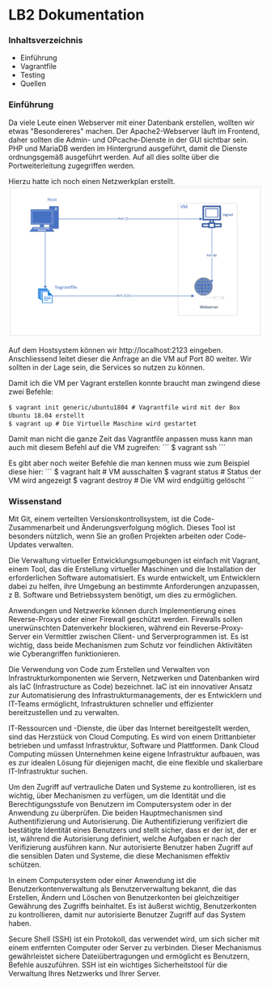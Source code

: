 LB2 Dokumentation
==========================================================

### Inhaltsverzeichnis
- Einführung
- Vagrantfile
- Testing
- Quellen

### Einführung

Da viele Leute einen Webserver mit einer Datenbank erstellen, wollten wir etwas "Besondereres" machen. Der Apache2-Webserver läuft im Frontend, daher sollten die Admin- und OPcache-Dienste in der GUI sichtbar sein. PHP und MariaDB werden im Hintergrund ausgeführt, damit die Dienste ordnungsgemäß ausgeführt werden. Auf all dies sollte über die Portweiterleitung zugegriffen werden.

Hierzu hatte ich noch einen Netzwerkplan erstellt.
![Virtualbox installed](../Bilder/Netzwerkplan.png)

Auf dem Hostsystem können wir http://localhost:2123 eingeben. Anschliessend leitet dieser die Anfrage an die VM auf Port 80 weiter. Wir sollten in der Lage sein, die Services so nutzen zu können.

Damit ich die VM per Vagrant erstellen konnte braucht man zwingend diese zwei Befehle:
```
$ vagrant init generic/ubuntu1804 # Vagrantfile wird mit der Box Ubuntu 18.04 erstellt
$ vagrant up # Die Virtuelle Maschine wird gestartet
```

Damit man nicht die ganze Zeit das Vagrantfile anpassen muss kann man auch mit diesem Befehl auf die VM zugreifen:
´´´
$ vagrant ssh 
´´´

Es gibt aber noch weiter Befehle die man kennen muss wie zum Beispiel diese hier:
´´´
$ vagrant halt # VM ausschalten
$ vagrant status # Status der VM wird angezeigt
$ vagrant destroy # Die VM wird endgültig gelöscht
´´´






### Wissenstand

Mit Git, einem verteilten Versionskontrollsystem, ist die Code-Zusammenarbeit und Änderungsverfolgung möglich. Dieses Tool ist besonders nützlich, wenn Sie an großen Projekten arbeiten oder Code-Updates verwalten. 

Die Verwaltung virtueller Entwicklungsumgebungen ist einfach mit Vagrant, einem Tool, das die Erstellung virtueller Maschinen und die Installation der erforderlichen Software automatisiert. Es wurde entwickelt, um Entwicklern dabei zu helfen, ihre Umgebung an bestimmte Anforderungen anzupassen, z B. Software und Betriebssystem benötigt, um dies zu ermöglichen. 

Anwendungen und Netzwerke können durch Implementierung eines Reverse-Proxys oder einer Firewall geschützt werden. Firewalls sollen unerwünschten Datenverkehr blockieren, während ein Reverse-Proxy-Server ein Vermittler zwischen Client- und Serverprogrammen ist. Es ist wichtig, dass beide Mechanismen zum Schutz vor feindlichen Aktivitäten wie Cyberangriffen funktionieren. 

Die Verwendung von Code zum Erstellen und Verwalten von Infrastrukturkomponenten wie Servern, Netzwerken und Datenbanken wird als IaC (Infrastructure as Code) bezeichnet. IaC ist ein innovativer Ansatz zur Automatisierung des Infrastrukturmanagements, der es Entwicklern und IT-Teams ermöglicht, Infrastrukturen schneller und effizienter bereitzustellen und zu verwalten.

IT-Ressourcen und -Dienste, die über das Internet bereitgestellt werden, sind das Herzstück von Cloud Computing. Es wird von einem Drittanbieter betrieben und umfasst Infrastruktur, Software und Plattformen. Dank Cloud Computing müssen Unternehmen keine eigene Infrastruktur aufbauen, was es zur idealen Lösung für diejenigen macht, die eine flexible und skalierbare IT-Infrastruktur suchen.

Um den Zugriff auf vertrauliche Daten und Systeme zu kontrollieren, ist es wichtig, über Mechanismen zu verfügen, um die Identität und die Berechtigungsstufe von Benutzern im Computersystem oder in der Anwendung zu überprüfen. Die beiden Hauptmechanismen sind Authentifizierung und Autorisierung. Die Authentifizierung verifiziert die bestätigte Identität eines Benutzers und stellt sicher, dass er der ist, der er ist, während die Autorisierung definiert, welche Aufgaben er nach der Verifizierung ausführen kann. Nur autorisierte Benutzer haben Zugriff auf die sensiblen Daten und Systeme, die diese Mechanismen effektiv schützen.

In einem Computersystem oder einer Anwendung ist die Benutzerkontenverwaltung als Benutzerverwaltung bekannt, die das Erstellen, Ändern und Löschen von Benutzerkonten bei gleichzeitiger Gewährung des Zugriffs beinhaltet. Es ist äußerst wichtig, Benutzerkonten zu kontrollieren, damit nur autorisierte Benutzer Zugriff auf das System haben.

Secure Shell (SSH) ist ein Protokoll, das verwendet wird, um sich sicher mit einem entfernten Computer oder Server zu verbinden. Dieser Mechanismus gewährleistet sichere Dateiübertragungen und ermöglicht es Benutzern, Befehle auszuführen. SSH ist ein wichtiges Sicherheitstool für die Verwaltung Ihres Netzwerks und Ihrer Server.



